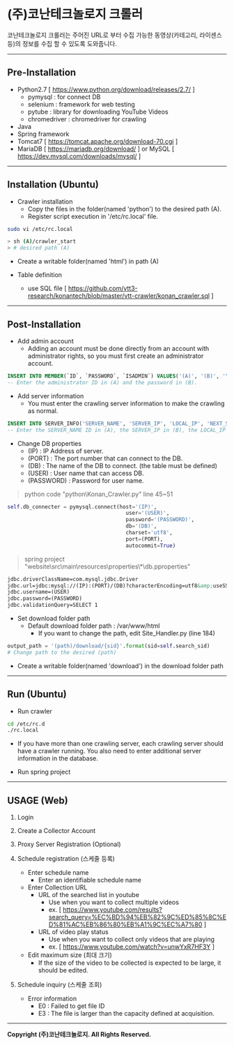 (주)코난테크놀로지 크롤러
=======================

코난테크놀로지 크롤러는 주어진 URL로 부터 수집 가능한 동영상(카테고리, 라이센스 등)의 정보를 수집 할 수 있도록 도와줍니다.

* * *

Pre-Installation
----------------

- Python2.7 [ https://www.python.org/download/releases/2.7/ ]
  - pymysql : for connect DB
  - selenium : framework for web testing
  - pytube : library for downloading YouTube Videos
  - chromedriver : chromedriver for crawling
- Java
- Spring framework
- Tomcat7 [ https://tomcat.apache.org/download-70.cgi ]
- MariaDB [ https://mariadb.org/download/ ] or MySQL [ https://dev.mysql.com/downloads/mysql/ ]

* * *

Installation (Ubuntu)
---------------------

- Crawler installation  
  - Copy the files in the folder(named 'python') to the desired path (A).
  - Register script execution in '/etc/rc.local' file.
``` bash
sudo vi /etc/rc.local

> sh (A)/crawler_start
> # desired path (A)
```
  - Create a writable folder(named 'html') in path (A)


- Table definition
  - use SQL file [ https://github.com/vtt3-research/konantech/blob/master/vtt-crawler/konan_crawler.sql ]

* * *

Post-Installation
-----------------

- Add admin account
  - Adding an account must be done directly from an account with administrator rights, so you must first create an administrator account.
``` SQL
INSERT INTO MEMBER(`ID`, `PASSWORD`, `ISADMIN`) VALUES('(A)', '(B)', 'Y');
-- Enter the administrator ID in (A) and the password in (B).
```

- Add server information
  - You must enter the crawling server information to make the crawling as normal.
``` SQL
INSERT INTO SERVER_INFO('SERVER_NAME', 'SERVER_IP', 'LOCAL_IP', 'NEXT_SID') VALUES('(A)', '(B)', '(C)', '(D)');
-- Enter the SERVER_NAME ID in (A), the SERVER_IP in (B), the LOCAL_IP in (C), and the NEXT_SID in (D).
```

- Change DB properties
  - (IP) : IP Address of server.
  - (PORT) : The port number that can connect to the DB.
  - (DB) : The name of the DB to connect. (the table must be defined)
  - (USER) : User name that can access DB.
  - (PASSWORD) : Password for user name.
> python code "python\\Konan_Crawler.py" line 45~51
``` python
self.db_connecter = pymysql.connect(host='(IP)',
                                      user='(USER)',
                                      password='(PASSWORD)',
                                      db='(DB)',
                                      charset='utf8',
                                      port=(PORT),
                                      autocommit=True)
```
> spring project "website\\src\\main\\resources\\properties\\\*\\db.pproperties"
```XML
jdbc.driverClassName=com.mysql.jdbc.Driver
jdbc.url=jdbc:mysql://(IP):(PORT)/(DB)?characterEncoding=utf8&amp;useSSL=false
jdbc.username=(USER)
jdbc.password=(PASSWORD)
jdbc.validationQuery=SELECT 1
```

- Set download folder path
  - Default download folder path : /var/www/html
    - If you want to change the path, edit Site_Handler.py (line 184)
``` python
output_path = '(path)/download/{sid}'.format(sid=self.search_sid)
# Change path to the desired (path)
```
  - Create a writable folder(named 'download') in the download folder path

* * *

Run (Ubuntu)
--------------

- Run crawler
``` bash
cd /etc/rc.d
./rc.local
```
  - If you have more than one crawling server, each crawling server should have a crawler running. You also need to enter additional server information in the database.


- Run spring project

* * *

USAGE (Web)
--------------

1. Login

2. Create a Collector Account

3. Proxy Server Registration (Optional)

4. Schedule registration (스케줄 등록)
    - Enter schedule name
      - Enter an identifiable schedule name
    - Enter Collection URL
      - URL of the searched list in youtube
        - Use when you want to collect multiple videos
        - ex. [ https://www.youtube.com/results?search_query=%EC%BD%94%EB%82%9C%ED%85%8C%ED%81%AC%EB%86%80%EB%A1%9C%EC%A7%80 ]
      - URL of video play status
        - Use when you want to collect only videos that are playing
        - ex. [ https://www.youtube.com/watch?v=unwYxR7HF3Y ]
    - Edit maximum size (최대 크기)
      - If the size of the video to be collected is expected to be large, it should be edited.


5. Schedule inquiry (스케줄 조회)
    - Error information
      - E0 : Failed to get file ID
      - E3 : The file is larger than the capacity defined at acquisition.

* * *

**Copyright (주)코난테크놀로지. All Rights Reserved.**
